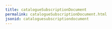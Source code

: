 ```yaml
---
title: catalogueSubscriptionDocument
permalink: catalogueSubscriptionDocument.html
jsonid: cataloguesubscriptiondocument
---
```

